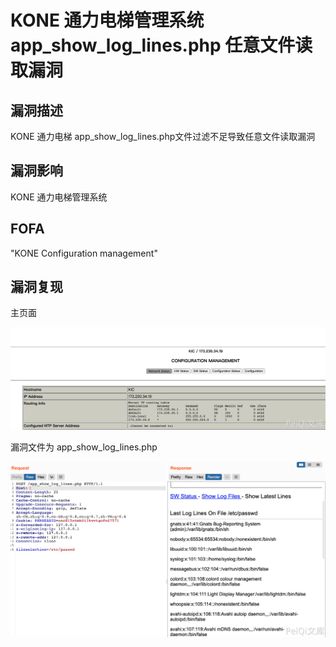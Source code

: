 # KONE 通力电梯管理系统 app_show_log_lines.php 任意文件读取漏洞

## 漏洞描述

KONE 通力电梯 app_show_log_lines.php文件过滤不足导致任意文件读取漏洞

## 漏洞影响

<a-checkbox checked>KONE 通力电梯管理系统 </a-checkbox></br>

## FOFA

<a-checkbox checked>"KONE Configuration management"</a-checkbox></br>	

## 漏洞复现

主页面

![img](../../../.vuepress/public/img/1633175280627-ac1f79f6-d9b0-48b7-81b5-067d4c869e60.png)

漏洞文件为 app_show_log_lines.php

![img](../../../.vuepress/public/img/1633175755673-6c9f8167-f2dd-4d31-a3ea-0bb19411e666.png)



